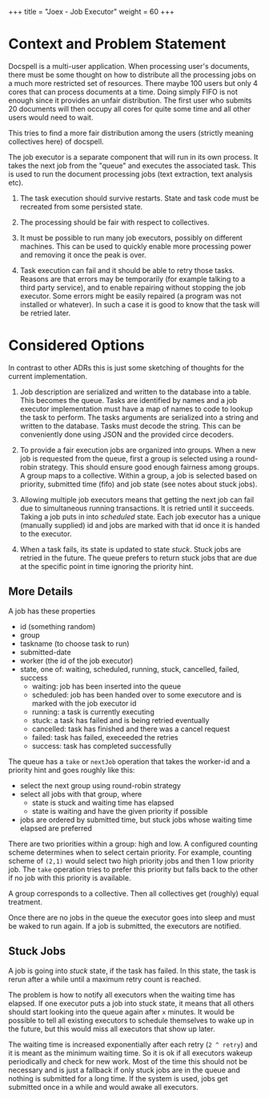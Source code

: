 +++
title = "Joex - Job Executor"
weight = 60
+++

# Context and Problem Statement

Docspell is a multi-user application. When processing user's
documents, there must be some thought on how to distribute all the
processing jobs on a much more restricted set of resources. There
maybe 100 users but only 4 cores that can process documents at a
time. Doing simply FIFO is not enough since it provides an unfair
distribution. The first user who submits 20 documents will then occupy
all cores for quite some time and all other users would need to wait.

This tries to find a more fair distribution among the users (strictly
meaning collectives here) of docspell.

The job executor is a separate component that will run in its own
process. It takes the next job from the "queue" and executes the
associated task. This is used to run the document processing jobs
(text extraction, text analysis etc).

1. The task execution should survive restarts. State and task code
   must be recreated from some persisted state.

2. The processing should be fair with respect to collectives.

3. It must be possible to run many job executors, possibly on
   different machines. This can be used to quickly enable more
   processing power and removing it once the peak is over.

4. Task execution can fail and it should be able to retry those
   tasks. Reasons are that errors may be temporarily (for example
   talking to a third party service), and to enable repairing without
   stopping the job executor. Some errors might be easily repaired (a
   program was not installed or whatever). In such a case it is good
   to know that the task will be retried later.

# Considered Options

In contrast to other ADRs this is just some sketching of thoughts for
the current implementation.

1. Job description are serialized and written to the database into a
   table. This becomes the queue. Tasks are identified by names and a
   job executor implementation must have a map of names to code to
   lookup the task to perform. The tasks arguments are serialized into
   a string and written to the database. Tasks must decode the
   string. This can be conveniently done using JSON and the provided
   circe decoders.

2. To provide a fair execution jobs are organized into groups. When a
   new job is requested from the queue, first a group is selected
   using a round-robin strategy. This should ensure good enough
   fairness among groups. A group maps to a collective. Within a
   group, a job is selected based on priority, submitted time (fifo)
   and job state (see notes about stuck jobs).

3. Allowing multiple job executors means that getting the next job can
   fail due to simultaneous running transactions. It is retried until
   it succeeds. Taking a job puts in into _scheduled_ state. Each job
   executor has a unique (manually supplied) id and jobs are marked
   with that id once it is handed to the executor.

4. When a task fails, its state is updated to state _stuck_. Stuck
   jobs are retried in the future. The queue prefers to return stuck
   jobs that are due at the specific point in time ignoring the
   priority hint.

## More Details

A job has these properties

- id (something random)
- group
- taskname (to choose task to run)
- submitted-date
- worker (the id of the job executor)
- state, one of: waiting, scheduled, running, stuck, cancelled,
  failed, success
  - waiting: job has been inserted into the queue
  - scheduled: job has been handed over to some executore and is
    marked with the job executor id
  - running: a task is currently executing
  - stuck: a task has failed and is being retried eventually
  - cancelled: task has finished and there was a cancel request
  - failed: task has failed, execeeded the retries
  - success: task has completed successfully

The queue has a `take` or `nextJob` operation that takes the worker-id
and a priority hint and goes roughly like this:

- select the next group using round-robin strategy
- select all jobs with that group, where
  - state is stuck and waiting time has elapsed
  - state is waiting and have the given priority if possible
- jobs are ordered by submitted time, but stuck jobs whose waiting
  time elapsed are preferred

There are two priorities within a group: high and low. A configured
counting scheme determines when to select certain priority. For
example, counting scheme of `(2,1)` would select two high priority
jobs and then 1 low priority job. The `take` operation tries to prefer
this priority but falls back to the other if no job with this priority
is available.

A group corresponds to a collective. Then all collectives get
(roughly) equal treatment.

Once there are no jobs in the queue the executor goes into sleep and
must be waked to run again. If a job is submitted, the executors are
notified.

## Stuck Jobs

A job is going into _stuck_ state, if the task has failed. In this
state, the task is rerun after a while until a maximum retry count is
reached.

The problem is how to notify all executors when the waiting time has
elapsed. If one executor puts a job into stuck state, it means that
all others should start looking into the queue again after `x`
minutes. It would be possible to tell all existing executors to
schedule themselves to wake up in the future, but this would miss all
executors that show up later.

The waiting time is increased exponentially after each retry (`2 ^
retry`) and it is meant as the minimum waiting time. So it is ok if
all executors wakeup periodically and check for new work. Most of the
time this should not be necessary and is just a fallback if only stuck
jobs are in the queue and nothing is submitted for a long time. If the
system is used, jobs get submitted once in a while and would awake all
executors.
